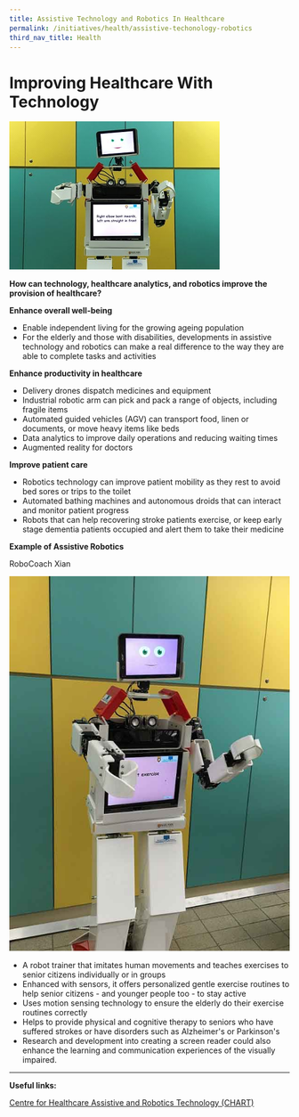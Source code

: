 ```yaml
---
title: Assistive Technology and Robotics In Healthcare
permalink: /initiatives/health/assistive-techonology-robotics
third_nav_title: Health
---
```

# Improving Healthcare With Technology

![robotics in healthcare](/images/initiatives/health-robotics.jpg)
  

**How can technology, healthcare analytics, and robotics improve the provision of healthcare?**

**Enhance overall well-being**

-   Enable independent living for the growing ageing population
-   For the elderly and those with disabilities, developments in assistive technology and robotics can make a real difference to the way they are able to complete tasks and activities  
    

**Enhance productivity in healthcare**

-   Delivery drones dispatch medicines and equipment
-   Industrial robotic arm can pick and pack a range of objects, including fragile items
-   Automated guided vehicles (AGV) can transport food, linen or documents, or move heavy items like beds
-   Data analytics to improve daily operations and reducing waiting times
-   Augmented reality for doctors  
    

**Improve patient care**

-   Robotics technology can improve patient mobility as they rest to avoid bed sores or trips to the toilet
-   Automated bathing machines and autonomous droids that can interact and monitor patient progress
-   Robots that can help recovering stroke patients exercise, or keep early stage dementia patients occupied and alert them to take their medicine  
    

**Example of Assistive Robotics**

RoboCoach Xian

![robocoach xian](/images/initiatives/smart-nation-robocoach.jpg)

-   A robot trainer that imitates human movements and teaches exercises to senior citizens individually or in groups
-   Enhanced with sensors, it offers personalized gentle exercise routines to help senior citizens - and younger people too - to stay active
-   Uses motion sensing technology to ensure the elderly do their exercise routines correctly
-   Helps to provide physical and cognitive therapy to seniors who have suffered strokes or have disorders such as Alzheimer's or Parkinson's
-   Research and development into creating a screen reader could also enhance the learning and communication experiences of the visually impaired.

  

----------

  
**Useful links:**

[Centre for Healthcare Assistive and Robotics Technology (CHART)](http://www.chart.com.sg/)